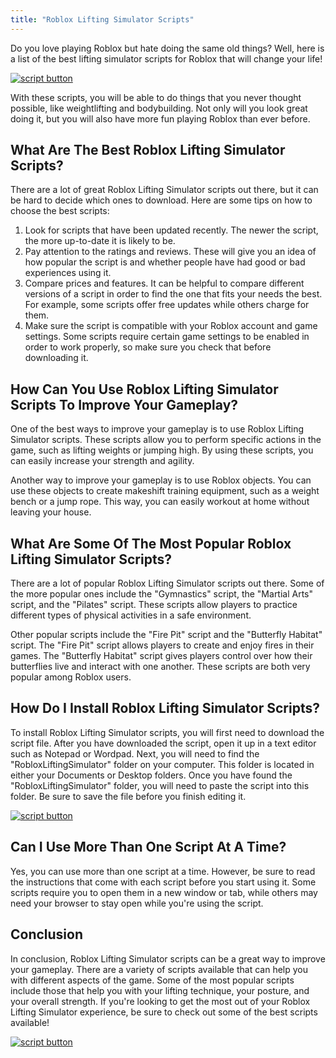 ```yaml
---
title: "Roblox Lifting Simulator Scripts"
---
```


Do you love playing Roblox but hate doing the same old things? Well, here is a list of the best lifting simulator scripts for Roblox that will change your life!

[![script button](https://github.com/modapks/modapks.github.io/blob/main/button.png?raw=true)](https://modmenu.vip/get-latest-apk)


With these scripts, you will be able to do things that you never thought possible, like weightlifting and bodybuilding. Not only will you look great doing it, but you will also have more fun playing Roblox than ever before.

## What Are The Best Roblox Lifting Simulator Scripts?

There are a lot of great Roblox Lifting Simulator scripts out there, but it can be hard to decide which ones to download. Here are some tips on how to choose the best scripts:

1. Look for scripts that have been updated recently. The newer the script, the more up-to-date it is likely to be.
2. Pay attention to the ratings and reviews. These will give you an idea of how popular the script is and whether people have had good or bad experiences using it.
3. Compare prices and features. It can be helpful to compare different versions of a script in order to find the one that fits your needs the best. For example, some scripts offer free updates while others charge for them.
4. Make sure the script is compatible with your Roblox account and game settings. Some scripts require certain game settings to be enabled in order to work properly, so make sure you check that before downloading it.

## How Can You Use Roblox Lifting Simulator Scripts To Improve Your Gameplay?
One of the best ways to improve your gameplay is to use Roblox Lifting Simulator scripts. These scripts allow you to perform specific actions in the game, such as lifting weights or jumping high. By using these scripts, you can easily increase your strength and agility.

Another way to improve your gameplay is to use Roblox objects. You can use these objects to create makeshift training equipment, such as a weight bench or a jump rope. This way, you can easily workout at home without leaving your house.

## What Are Some Of The Most Popular Roblox Lifting Simulator Scripts?
There are a lot of popular Roblox Lifting Simulator scripts out there. Some of the more popular ones include the "Gymnastics" script, the "Martial Arts" script, and the "Pilates" script. These scripts allow players to practice different types of physical activities in a safe environment.

Other popular scripts include the "Fire Pit" script and the "Butterfly Habitat" script. The "Fire Pit" script allows players to create and enjoy fires in their games. The "Butterfly Habitat" script gives players control over how their butterflies live and interact with one another. These scripts are both very popular among Roblox users.

## How Do I Install Roblox Lifting Simulator Scripts?

To install Roblox Lifting Simulator scripts, you will first need to download the script file. After you have downloaded the script, open it up in a text editor such as Notepad or Wordpad. Next, you will need to find the "RobloxLiftingSimulator" folder on your computer. This folder is located in either your Documents or Desktop folders. Once you have found the "RobloxLiftingSimulator" folder, you will need to paste the script into this folder. Be sure to save the file before you finish editing it.

[![script button](https://github.com/modapks/modapks.github.io/blob/main/button.png?raw=true)](https://modmenu.vip/get-latest-apk)

## Can I Use More Than One Script At A Time?

Yes, you can use more than one script at a time. However, be sure to read the instructions that come with each script before you start using it. Some scripts require you to open them in a new window or tab, while others may need your browser to stay open while you're using the script.

## Conclusion

In conclusion, Roblox Lifting Simulator scripts can be a great way to improve your gameplay. There are a variety of scripts available that can help you with different aspects of the game. Some of the most popular scripts include those that help you with your lifting technique, your posture, and your overall strength. If you're looking to get the most out of your Roblox Lifting Simulator experience, be sure to check out some of the best scripts available!

[![script button](https://github.com/modapks/modapks.github.io/blob/main/button.png?raw=true)](https://modmenu.vip/get-latest-apk)